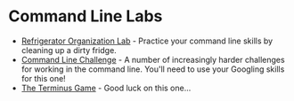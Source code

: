 # Command Line Labs

  + [Refrigerator Organization Lab](https://github.com/upperlinecode/command-line-refrigerator-lab) - Practice your command line skills by cleaning up a dirty fridge.
  + [Command Line Challenge](https://cmdchallenge.com) - A number of increasingly harder challenges for working in the command line. You'll need to use your Googling skills for this one!
+ [The Terminus Game](http://www.mprat.org/Terminus/) - Good luck on this one...
